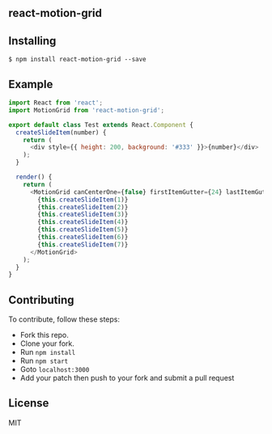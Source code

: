 react-motion-grid
---------------

Installing
------------
```
$ npm install react-motion-grid --save
```

Example
--------------

```javascript
import React from 'react';
import MotionGrid from 'react-motion-grid';

export default class Test extends React.Component {
  createSlideItem(number) {
    return (
      <div style={{ height: 200, background: '#333' }}>{number}</div>
    );
  }

  render() {
    return (
      <MotionGrid canCenterOne={false} firstItemGutter={24} lastItemGutter={24} gutter={12} numberOfCards={2}>
        {this.createSlideItem(1)}
        {this.createSlideItem(2)}
        {this.createSlideItem(3)}
        {this.createSlideItem(4)}
        {this.createSlideItem(5)}
        {this.createSlideItem(6)}
        {this.createSlideItem(7)}
      </MotionGrid>
    );  
  }
} 
```

Contributing
--------------
To contribute, follow these steps:
- Fork this repo.
- Clone your fork.
- Run `npm install`
- Run `npm start`
- Goto `localhost:3000`
- Add your patch then push to your fork and submit a pull request

License
---------
MIT
